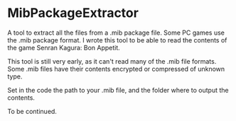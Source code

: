 # MibPackageExtractor

A tool to extract all the files from a .mib package file. Some PC games use the .mib package format. I wrote this tool to be able to read the contents of the game Senran Kagura: Bon Appetit.

This tool is still very early, as it can't read many of the .mib file formats. Some .mib files have their contents encrypted or compressed of unknown type.

Set in the code the path to your .mib file, and the folder where to output the contents.

To be continued.

